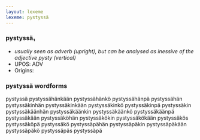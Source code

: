 ```yaml
---
layout: lexeme
lexeme: pystyssä
---
```


###  pystyssä₁

* _usually seen as adverb (upright), but can be analysed as inessive of the adjective *pysty* (vertical)_
* UPOS:  ADV
* Origins: 


### pystyssä wordforms

pystyssä
pystyssähänkään
pystyssähänkö
pystyssähänpä
pystyssähän
pystyssäkinhän
pystyssäkinkään
pystyssäkinkö
pystyssäkinpä
pystyssäkin
pystyssäkäänhän
pystyssäkäänkin
pystyssäkäänkö
pystyssäkäänpä
pystyssäkään
pystyssäköhän
pystyssäkökin
pystyssäkökään
pystyssäkös
pystyssäköpä
pystyssäkö
pystyssäpähän
pystyssäpäkin
pystyssäpäkään
pystyssäpäkö
pystyssäpäs
pystyssäpä

